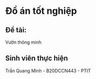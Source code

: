 # Đồ án tốt nghiệp
## Đề tài: 
Vườn thông minh

## Sinh viên thực hiện
Trần Quang Minh - B20DCCN443 - PTIT